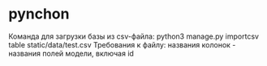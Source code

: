 # pynchon

Команда для загрузки базы из csv-файла: python3 manage.py importcsv table static/data/test.csv
Требования к файлу:
названия колонок - названия полей модели, включая id
